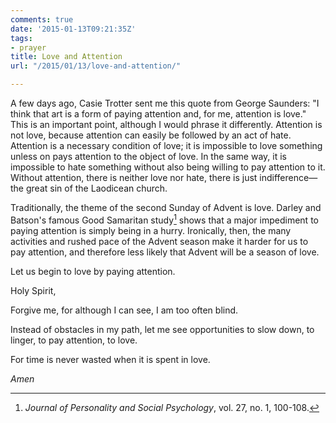 ```yaml
---
comments: true
date: '2015-01-13T09:21:35Z'
tags:
- prayer
title: Love and Attention
url: "/2015/01/13/love-and-attention/"

---
```

A few days ago, Casie Trotter sent me this quote from George Saunders: "I think that art is a form of paying attention and, for me, attention is love." This is an important point, although I would phrase it differently. Attention is not love, because attention can easily be followed by an act of hate. Attention is a necessary condition of love; it is impossible to love something unless on pays attention to the object of love. In the same way, it is impossible to hate something without also being willing to pay attention to it. Without attention, there is neither love nor hate, there is just indifference—the great sin of the Laodicean church. 

Traditionally, the theme of the second Sunday of Advent is love. Darley and Batson's famous Good Samaritan study[^1] shows that a major impediment to paying attention is simply being in a hurry. Ironically, then, the many activities and rushed pace of the Advent season make it harder for us to pay attention, and therefore less likely that Advent will be a season of love.

Let us begin to love by paying attention.

Holy Spirit,

Forgive me, for
although I can see,
I am too often blind.

Instead of obstacles in my path,
let me see opportunities
to slow down,
to linger,
to pay attention,
to love.

For time is never wasted
when it is spent in love.

*Amen*


[^1]: *Journal of Personality and Social Psychology*, vol. 27, no. 1, 100-108.
